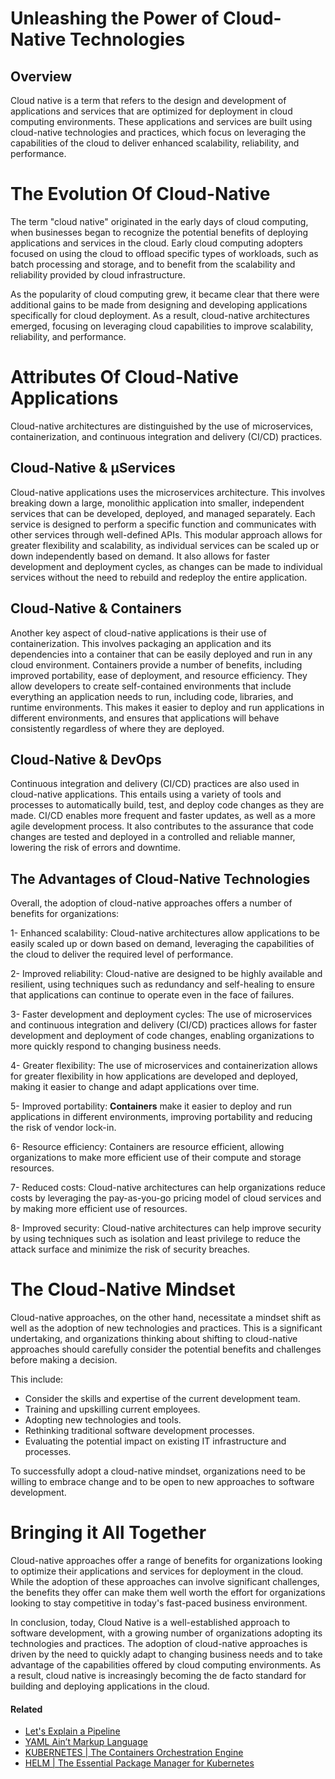 # Unleashing the Power of Cloud-Native Technologies


## Overview 
Cloud native is a term that refers to the design and development of applications and services that are optimized for deployment in cloud computing environments. These applications and services are built using cloud-native technologies and practices, which focus on leveraging the capabilities of the cloud to deliver enhanced scalability, reliability, and performance.

# The Evolution Of Cloud-Native
The term "cloud native" originated in the early days of cloud computing, when businesses began to recognize the potential benefits of deploying applications and services in the cloud. Early cloud computing adopters focused on using the cloud to offload specific types of workloads, such as batch processing and storage, and to benefit from the scalability and reliability provided by cloud infrastructure.

As the popularity of cloud computing grew, it became clear that there were additional gains to be made from designing and developing applications specifically for cloud deployment. As a result, cloud-native architectures emerged, focusing on leveraging cloud capabilities to improve scalability, reliability, and performance.


#  Attributes Of Cloud-Native Applications 
Cloud-native architectures are distinguished by the use of microservices, containerization, and continuous integration and delivery (CI/CD) practices.

## Cloud-Native & µServices
Cloud-native applications uses  the microservices architecture. This involves breaking down a large, monolithic application into smaller, independent services that can be developed, deployed, and managed separately. Each service is designed to perform a specific function and communicates with other services through well-defined APIs. This modular approach allows for greater flexibility and scalability, as individual services can be scaled up or down independently based on demand. It also allows for faster development and deployment cycles, as changes can be made to individual services without the need to rebuild and redeploy the entire application.

## Cloud-Native & Containers
Another key aspect of cloud-native applications is their use of containerization. This involves packaging an application and its dependencies into a container that can be easily deployed and run in any cloud environment. Containers provide a number of benefits, including improved portability, ease of deployment, and resource efficiency. They allow developers to create self-contained environments that include everything an application needs to run, including code, libraries, and runtime environments. This makes it easier to deploy and run applications in different environments, and ensures that applications will behave consistently regardless of where they are deployed.

## Cloud-Native & DevOps
Continuous integration and delivery (CI/CD) practices are also used in cloud-native applications. This entails using a variety of tools and processes to automatically build, test, and deploy code changes as they are made. CI/CD enables more frequent and faster updates, as well as a more agile development process. It also contributes to the assurance that code changes are tested and deployed in a controlled and reliable manner, lowering the risk of errors and downtime.


## The Advantages of Cloud-Native Technologies
Overall, the adoption of cloud-native approaches offers a number of benefits for organizations:

1- Enhanced scalability: Cloud-native architectures allow applications to be easily scaled up or down based on demand, leveraging the capabilities of the cloud to deliver the required level of performance.

2- Improved reliability: Cloud-native are designed to be highly available and resilient, using techniques such as redundancy and self-healing to ensure that applications can continue to operate even in the face of failures.

3- Faster development and deployment cycles: The use of microservices and continuous integration and delivery (CI/CD) practices allows for faster development and deployment of code changes, enabling organizations to more quickly respond to changing business needs.

4- Greater flexibility: The use of microservices and containerization allows for greater flexibility in how applications are developed and deployed, making it easier to change and adapt applications over time.

5- Improved portability: **Containers** make it easier to deploy and run applications in different environments, improving portability and reducing the risk of vendor lock-in.

6- Resource efficiency: Containers are resource efficient, allowing organizations to make more efficient use of their compute and storage resources.

7- Reduced costs: Cloud-native architectures can help organizations reduce costs by leveraging the pay-as-you-go pricing model of cloud services and by making more efficient use of resources.

8- Improved security: Cloud-native architectures can help improve security by using techniques such as isolation and least privilege to reduce the attack surface and minimize the risk of security breaches.


# The Cloud-Native Mindset
Cloud-native approaches, on the other hand, necessitate a mindset shift as well as the adoption of new technologies and practices. This is a significant undertaking, and organizations thinking about shifting to cloud-native approaches should carefully consider the potential benefits and challenges before making a decision.

 
This include: 
- Consider the skills and expertise of the current development team.
- Training and upskilling current employees.
- Adopting new technologies and tools.
- Rethinking traditional software development processes.
- Evaluating the potential impact on existing IT infrastructure and processes.


To successfully adopt a cloud-native mindset, organizations need to be willing to embrace change and to be open to new approaches to software development. 




# Bringing it All Together

Cloud-native approaches offer a range of benefits for organizations looking to optimize their applications and services for deployment in the cloud. While the adoption of these approaches can involve significant challenges, the benefits they offer can make them well worth the effort for organizations looking to stay competitive in today's fast-paced business environment.

In conclusion, today, Cloud Native is a well-established approach to software development, with a growing number of organizations adopting its technologies and practices. The adoption of cloud-native approaches is driven by the need to quickly adapt to changing business needs and to take advantage of the capabilities offered by cloud computing environments. As a result, cloud native is increasingly becoming the de facto standard for building and deploying applications in the cloud.



#### Related
- [Let's Explain a Pipeline](https://blog.yahya-abulhaj.dev/lets-explain-a-pipeline)
- [YAML Ain’t Markup Language](https://blog.yahya-abulhaj.dev/yaml-aint-markup-language)
- [KUBERNETES | The Containers Orchestration Engine](https://blog.yahya-abulhaj.dev/kubernetes-the-containers-orchestration-engine)
- [HELM | The Essential Package Manager for Kubernetes](https://blog.yahya-abulhaj.dev/helm-the-essential-package-manager-for-kubernetes)
